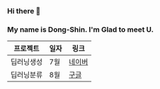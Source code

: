 ### Hi there 👋
### My name is Dong-Shin. I'm Glad to meet U.

<!--
**KimDong-gue/KimDong-gue** is a ✨ _special_ ✨ repository because its `README.md` (this file) appears on your GitHub profile.

Here are some ideas to get you started:

- 🔭 I’m currently working on ...
- 🌱 I’m currently learning AI,DeepLearning
- 👯 I’m looking to collaborate on ...
- 🤔 I’m looking for help with ...
- 💬 Ask me about ...
- 📫 How to reach me: ...
- 😄 Pronouns: ...
- ⚡ Fun fact: ...
-->

프로젝트  | 일자 | 링크
---------  | ----|-----
딥러닝생성 | 7월 | [네이버](www.naver.com)
딥러닝분류 | 8월 | [구글](www.google.com)
